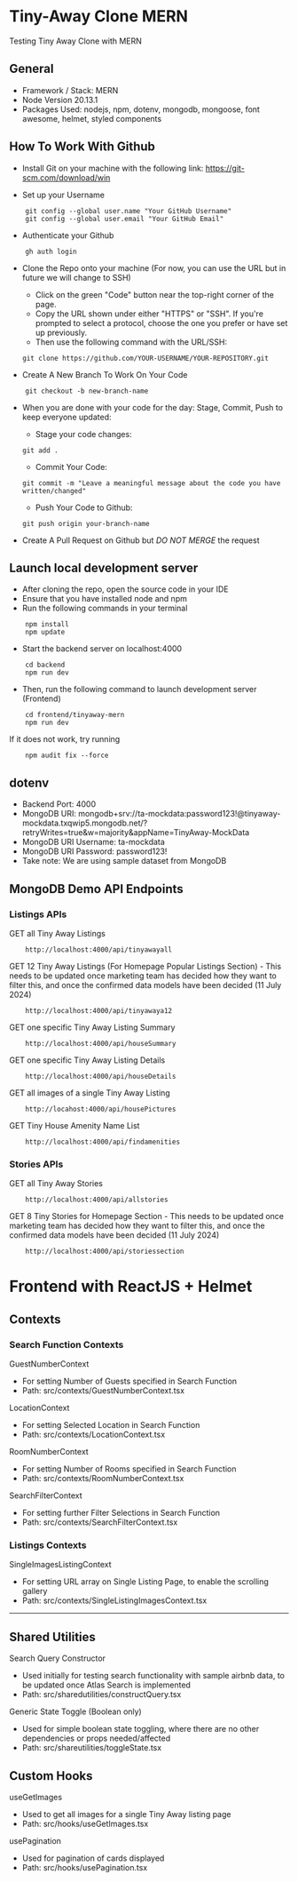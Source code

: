 # Tiny-Away Clone MERN
Testing Tiny Away Clone with MERN

## General
- Framework / Stack: MERN
- Node Version 20.13.1
- Packages Used: nodejs, npm, dotenv, mongodb, mongoose, font awesome, helmet, styled components

## How To Work With Github
- Install Git on your machine with the following link: 
    https://git-scm.com/download/win

- Set up your Username 

```
    git config --global user.name "Your GitHub Username"
    git config --global user.email "Your GitHub Email"
```

- Authenticate your Github 

```
    gh auth login
```

- Clone the Repo onto your machine (For now, you can use the URL but in future we will change to SSH)

    - Click on the green "Code" button near the top-right corner of the page.
    - Copy the URL shown under either "HTTPS" or "SSH". If you're prompted to select a protocol, choose the one you prefer or have set up previously.
    - Then use the following command with the URL/SSH: 


    ```
    git clone https://github.com/YOUR-USERNAME/YOUR-REPOSITORY.git
    ```

- Create A New Branch To Work On Your Code 


```
    git checkout -b new-branch-name
```

- When you are done with your code for the day: Stage, Commit, Push to keep everyone updated: 

    - Stage your code changes: 

    ```
    git add .
    ```

    - Commit Your Code: 
    ```
    git commit -m "Leave a meaningful message about the code you have written/changed"
    ```

    - Push Your Code to Github: 
    ```
    git push origin your-branch-name
    ```

- Create A Pull Request on Github but *DO NOT MERGE* the request 


## Launch local development server 
- After cloning the repo, open the source code in your IDE 
- Ensure that you have installed node and npm  
- Run the following commands in your terminal 

```
    npm install 
    npm update
```

- Start the backend server on localhost:4000

```
    cd backend
    npm run dev
```

- Then, run the following command to launch development server (Frontend)

```    
    cd frontend/tinyaway-mern
    npm run dev 
```

If it does not work, try running

```
    npm audit fix --force
```

## dotenv
- Backend Port: 4000
- MongoDB URI: mongodb+srv://ta-mockdata:password123!@tinyaway-mockdata.txqwip5.mongodb.net/?retryWrites=true&w=majority&appName=TinyAway-MockData
- MongoDB URI Username: ta-mockdata
- MongoDB URI Password: password123!
- Take note: We are using sample dataset from MongoDB 
<!-- # test API key for MongoDB [DO NOT DELETE] -->
<!-- # hV9T48NpQC3aWTnnpu7nUAcmbFXQ7ROr0tKHvWdeL0eFUrrzyFFpKVz7o8VsO4wj -->

<!--   ----------------------------------------------------------------------------------------------------------- -->
<!--   ----------------------------------------------------------------------------------------------------------- -->
<!--   ----------------------------------------------------------------------------------------------------------- -->
<!--   ----------------------------------------------------------------------------------------------------------- -->
<!--   ----------------------------------------------------------------------------------------------------------- -->
<!--   ----------------------------------------------------------------------------------------------------------- -->
<!--   ----------------------------------------------------------------------------------------------------------- -->
<!--   ----------------------------------------------------------------------------------------------------------- -->
<!--   ----------------------------------------------------------------------------------------------------------- -->

## MongoDB Demo API Endpoints
### Listings APIs 
GET all Tiny Away Listings
```
    http://localhost:4000/api/tinyawayall
```

GET 12 Tiny Away Listings (For Homepage Popular Listings Section)
    - This needs to be updated once marketing team has decided how they want to filter this, and once the confirmed data models have been decided (11 July 2024)
```
    http://localhost:4000/api/tinyawaya12
```

GET one specific Tiny Away Listing Summary
```
    http://localhost:4000/api/houseSummary
```

GET one specific Tiny Away Listing Details 
```
    http://localhost:4000/api/houseDetails
```

GET all images of a single Tiny Away Listing
```
    http://locahost:4000/api/housePictures
```

GET Tiny House Amenity Name List 
```
    http://localhost:4000/api/findamenities
```

### Stories APIs
GET all Tiny Away Stories 
```
    http://localhost:4000/api/allstories
```

GET 8 Tiny Stories for Homepage Section
    - This needs to be updated once marketing team has decided how they want to filter this, and once the confirmed data models have been decided (11 July 2024)
```
    http://localhost:4000/api/storiessection
```

<!--   ----------------------------------------------------------------------------------------------------------- -->
<!--   ----------------------------------------------------------------------------------------------------------- -->
<!--   ----------------------------------------------------------------------------------------------------------- -->
<!--   ----------------------------------------------------------------------------------------------------------- -->
<!--   ----------------------------------------------------------------------------------------------------------- -->
<!--   ----------------------------------------------------------------------------------------------------------- -->
<!--   ----------------------------------------------------------------------------------------------------------- -->
<!--   ----------------------------------------------------------------------------------------------------------- -->
<!--   ----------------------------------------------------------------------------------------------------------- -->

# Frontend with ReactJS + Helmet 

## Contexts 
### Search Function Contexts
GuestNumberContext
- For setting Number of Guests specified in Search Function
- Path: src/contexts/GuestNumberContext.tsx

LocationContext
- For setting Selected Location in Search Function
- Path: src/contexts/LocationContext.tsx

RoomNumberContext
- For setting Number of Rooms specified in Search Function
- Path: src/contexts/RoomNumberContext.tsx

SearchFilterContext
- For setting further Filter Selections in Search Function
- Path: src/contexts/SearchFilterContext.tsx

### Listings Contexts 
SingleImagesListingContext
- For setting URL array on Single Listing Page, to enable the scrolling gallery
- Path: src/contexts/SingleListingImagesContext.tsx

-------------------------------------------------------------------------------

<!--   ----------------------------------------------------------------------------------------------------------- -->
<!--   ----------------------------------------------------------------------------------------------------------- -->
<!--   ----------------------------------------------------------------------------------------------------------- -->
<!--   ----------------------------------------------------------------------------------------------------------- -->
<!--   ----------------------------------------------------------------------------------------------------------- -->
<!--   ----------------------------------------------------------------------------------------------------------- -->
<!--   ----------------------------------------------------------------------------------------------------------- -->
<!--   ----------------------------------------------------------------------------------------------------------- -->
<!--   ----------------------------------------------------------------------------------------------------------- -->

## Shared Utilities
Search Query Constructor
- Used initially for testing search functionality with sample airbnb data, to be updated once Atlas Search is implemented
- Path: src/sharedutilities/constructQuery.tsx

Generic State Toggle (Boolean only)
- Used for simple boolean state toggling, where there are no other dependencies or props needed/affected
- Path: src/shareutilities/toggleState.tsx

## Custom Hooks
useGetImages
- Used to get all images for a single Tiny Away listing page
- Path: src/hooks/useGetImages.tsx

usePagination
- Used for pagination of cards displayed
- Path: src/hooks/usePagination.tsx
